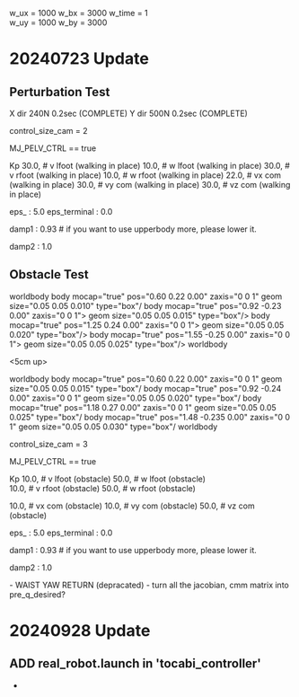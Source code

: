 w_ux = 1000
w_bx = 3000
w_time = 1        
w_uy = 1000
w_by = 3000

# 20240723 Update

## Perturbation Test

X dir 240N 0.2sec (COMPLETE)
Y dir 500N 0.2sec (COMPLETE)

control_size_cam = 2

MJ_PELV_CTRL == true

Kp
30.0,       # v lfoot (walking in place)
10.0,       # w lfoot (walking in place)
30.0,       # v rfoot (walking in place)
10.0,       # w rfoot (walking in place)
22.0,       # vx com  (walking in place)
30.0,       # vy com  (walking in place)
30.0,       # vz com  (walking in place)

eps_         : 5.0
eps_terminal : 0.0

damp1 : 0.93 #  if you want to use upperbody more, please lower it.

damp2 : 1.0

## Obstacle Test

worldbody
    body mocap="true" pos="0.60 0.22 0.00" zaxis="0 0 1"
        geom size="0.05 0.05 0.010" type="box"/
    body mocap="true" pos="0.92 -0.23 0.00" zaxis="0 0 1">
        geom size="0.05 0.05 0.015" type="box"/>
    body mocap="true" pos="1.25 0.24 0.00" zaxis="0 0 1">
        geom size="0.05 0.05 0.020" type="box"/>
    body mocap="true" pos="1.55 -0.25 0.00" zaxis="0 0 1">
        geom size="0.05 0.05 0.025" type="box"/>
worldbody

<5cm up>

worldbody
    body mocap="true" pos="0.60 0.22 0.00" zaxis="0 0 1"
        geom size="0.05 0.05 0.015" type="box"/
    body mocap="true" pos="0.92 -0.24 0.00" zaxis="0 0 1"
        geom size="0.05 0.05 0.020" type="box"/
    body mocap="true" pos="1.18 0.27 0.00" zaxis="0 0 1"
        geom size="0.05 0.05 0.025" type="box"/
    body mocap="true" pos="1.48 -0.235 0.00" zaxis="0 0 1"
        geom size="0.05 0.05 0.030" type="box"/
worldbody

control_size_cam = 3

MJ_PELV_CTRL == true

Kp
10.0,       # v lfoot (obstacle)
50.0,       # w lfoot (obstacle)     
10.0,       # v rfoot (obstacle)
50.0,       # w rfoot (obstacle)

10.0,       # vx com (obstacle)
10.0,       # vy com (obstacle)
50.0,       # vz com (obstacle)

eps_         : 5.0
eps_terminal : 0.0

damp1 : 0.93 #  if you want to use upperbody more, please lower it.

damp2 : 1.0

<TODO>
- WAIST YAW RETURN (depracated)
- turn all the jacobian, cmm matrix into pre_q_desired?

# 20240928 Update

## ADD real_robot.launch in 'tocabi_controller'
- <rosparam command="load" file="$(find tocabi_avatar)/setting/setting_wbik.yaml" ns="/tocabi_controller"/> 